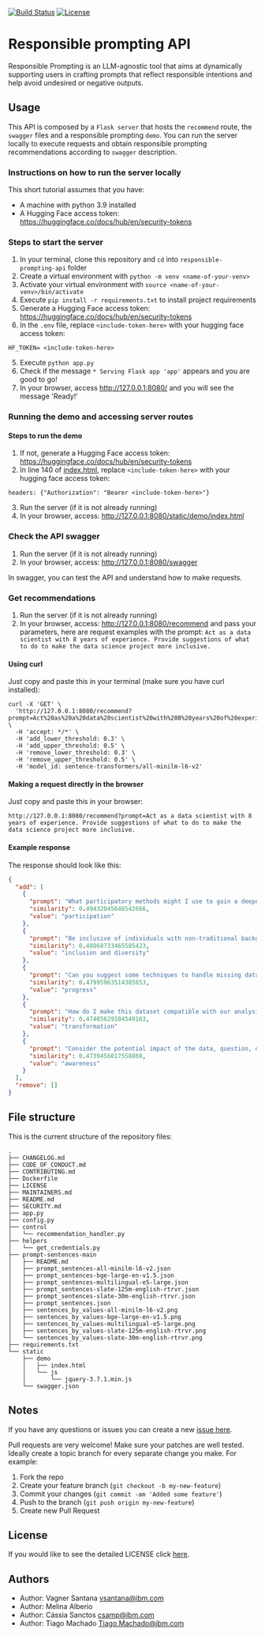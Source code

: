 [![Build Status](https://app.travis-ci.com/IBM/responsible-prompting-api.svg?token=3QHapyMs1C2MgHcEzaRi&branch=main)](https://app.travis-ci.com/IBM/responsible-prompting-api)
[![License](https://img.shields.io/badge/License-Apache_2.0-blue.svg)](https://opensource.org/licenses/Apache-2.0)

# Responsible prompting API
Responsible Prompting is an LLM-agnostic tool that aims at dynamically supporting users in crafting prompts that reflect responsible intentions and help avoid undesired or negative outputs.

## Usage
This API is composed by a `Flask server` that hosts the `recommend` route, the `swagger` files and a responsible prompting `demo`.
You can run the server locally to execute requests and obtain responsible prompting recommendations according to `swagger` description.

### Instructions on how to run the server locally
This short tutorial assumes that you have:
- A machine with python 3.9 installed
- A Hugging Face access token: https://huggingface.co/docs/hub/en/security-tokens

### Steps to start the server
1. In your terminal, clone this repository and `cd` into `responsible-prompting-api` folder
2. Create a virtual environment with `python -m venv <name-of-your-venv>` 
3. Activate your virtual environment with `source <name-of-your-venv>/bin/activate`
4. Execute `pip install -r requirements.txt` to install project requirements
5. Generate a Hugging Face access token: https://huggingface.co/docs/hub/en/security-tokens
6. In the `.env` file, replace `<include-token-here>` with your hugging face access token: 
```
HF_TOKEN= <include-token-here>
```
5. Execute `python app.py`
6. Check if the message `* Serving Flask app 'app'` appears and you are good to go!
7. In your browser, access http://127.0.0.1:8080/ and you will see the message 'Ready!'

### Running the demo and accessing server routes

#### Steps to run the demo
1. If not, generate a Hugging Face access token: https://huggingface.co/docs/hub/en/security-tokens
2. In line 140 of [index.html](https://github.com/IBM/responsible-prompting-api/blob/main/static/demo/index.html), replace `<include-token-here>` with your hugging face access token: 
```
headers: {"Authorization": "Bearer <include-token-here>"}
```
3. Run the server (if it is not already running)
4. In your browser, access: http://127.0.0.1:8080/static/demo/index.html

### Check the API swagger
1. Run the server (if it is not already running)
2. In your browser, access: http://127.0.0.1:8080/swagger

In swagger, you can test the API and understand how to make requests.

### Get recommendations
1. Run the server (if it is not already running)
2. In your browser, access: http://127.0.0.1:8080/recommend and pass your parameters, here are request examples with 
the prompt: `Act as a data scientist with 8 years of experience. Provide suggestions of what to do to make the data science project more inclusive.`

#### Using curl

Just copy and paste this in your terminal (make sure you have curl installed): 

```
curl -X 'GET' \
  'http://127.0.0.1:8080/recommend?prompt=Act%20as%20a%20data%20scientist%20with%208%20years%20of%20experience.%20Provide%20suggestions%20of%20what%20to%20do%20to%20make%20the%20data%20science%20project%20more%20inclusive.' \
  -H 'accept: */*' \
  -H 'add_lower_threshold: 0.3' \
  -H 'add_upper_threshold: 0.5' \
  -H 'remove_lower_threshold: 0.3' \
  -H 'remove_upper_threshold: 0.5' \
  -H 'model_id: sentence-transformers/all-minilm-l6-v2'
```

#### Making a request directly in the browser

Just copy and paste this in your browser:
```
http://127.0.0.1:8080/recommend?prompt=Act as a data scientist with 8 years of experience. Provide suggestions of what to do to make the data science project more inclusive.
```

#### Example response
The response should look like this:

```json
{
  "add": [
    {
      "prompt": "What participatory methods might I use to gain a deeper understanding of the context and nuances of the data they are working with?",
      "similarity": 0.49432045646542666,
      "value": "participation"
    },
    {
      "prompt": "Be inclusive of individuals with non-traditional backgrounds and experiences in your response.",
      "similarity": 0.48868733465585423,
      "value": "inclusion and diversity"
    },
    {
      "prompt": "Can you suggest some techniques to handle missing data in this dataset?",
      "similarity": 0.47995963514385853,
      "value": "progress"
    },
    {
      "prompt": "How do I make this dataset compatible with our analysis tools?",
      "similarity": 0.47405629104549163,
      "value": "transformation"
    },
    {
      "prompt": "Consider the potential impact of the data, question, or instruction on individuals and society as a whole.",
      "similarity": 0.4739456017558868,
      "value": "awareness"
    }
  ],
  "remove": []
}
```

## File structure

This is the current structure of the repository files:
```
.
├── CHANGELOG.md
├── CODE_OF_CONDUCT.md
├── CONTRIBUTING.md
├── Dockerfile
├── LICENSE
├── MAINTAINERS.md
├── README.md
├── SECURITY.md
├── app.py
├── config.py
├── control
│   └── recommendation_handler.py
├── helpers
│   └── get_credentials.py
├── prompt-sentences-main
│   ├── README.md
│   ├── prompt_sentences-all-minilm-l6-v2.json
│   ├── prompt_sentences-bge-large-en-v1.5.json
│   ├── prompt_sentences-multilingual-e5-large.json
│   ├── prompt_sentences-slate-125m-english-rtrvr.json
│   ├── prompt_sentences-slate-30m-english-rtrvr.json
│   ├── prompt_sentences.json
│   ├── sentences_by_values-all-minilm-l6-v2.png
│   ├── sentences_by_values-bge-large-en-v1.5.png
│   ├── sentences_by_values-multilingual-e5-large.png
│   ├── sentences_by_values-slate-125m-english-rtrvr.png
│   └── sentences_by_values-slate-30m-english-rtrvr.png
├── requirements.txt
└── static
    ├── demo
    │   ├── index.html
    │   └── js
    │       └── jquery-3.7.1.min.js
    └── swagger.json
```
<!-- This repository contains some example best practices for open source repositories:

* [LICENSE](LICENSE)
* [README.md](README.md)
* [CONTRIBUTING.md](CONTRIBUTING.md)
* [MAINTAINERS.md](MAINTAINERS.md)
A Changelog allows you to track major changes and things that happen, https://github.com/github-changelog-generator/github-changelog-generator can help automate the process
* [CHANGELOG.md](CHANGELOG.md)

> These are optional

The following are OPTIONAL, but strongly suggested to have in your repository. 
* [dco.yml](.github/dco.yml) - This enables DCO bot for you, please take a look https://github.com/probot/dco for more details.
* [travis.yml](.travis.yml) - This is a example `.travis.yml`, please take a look https://docs.travis-ci.com/user/tutorial/ for more details.

These may be copied into a new or existing project to make it easier for developers not on a project team to collaborate.-->

<!-- A notes section is useful for anything that isn't covered in the Usage or Scope. Like what we have below. -->
## Notes

<!-- **NOTE: While this boilerplate project uses the Apache 2.0 license, when
establishing a new repo using this template, please use the
license that was approved for your project.**

**NOTE: This repository has been configured with the [DCO bot](https://github.com/probot/dco).
When you set up a new repository that uses the Apache license, you should
use the DCO to manage contributions. The DCO bot will help enforce that.
Please contact one of the IBM GH Org stewards.** -->

<!-- Questions can be useful but optional, this gives you a place to say, "This is how to contact this project maintainers or create PRs -->
If you have any questions or issues you can create a new [issue here][issues].

Pull requests are very welcome! Make sure your patches are well tested.
Ideally create a topic branch for every separate change you make. For
example:

1. Fork the repo
2. Create your feature branch (`git checkout -b my-new-feature`)
3. Commit your changes (`git commit -am 'Added some feature'`)
4. Push to the branch (`git push origin my-new-feature`)
5. Create new Pull Request

## License

<!-- All source files must include a Copyright and License header. The SPDX license header is 
preferred because it can be easily scanned. -->

If you would like to see the detailed LICENSE click [here](LICENSE).

<!-- 
```text
#
# Copyright IBM Corp. 2023 - 2024
# SPDX-License-Identifier: Apache-2.0
#
``` -->
## Authors

- Author: Vagner Santana vsantana@ibm.com
- Author: Melina Alberio
- Author: Cássia Sanctos csamp@ibm.com
- Author: Tiago Machado Tiago.Machado@ibm.com

[issues]: https://github.com/IBM/repo-template/issues/new
